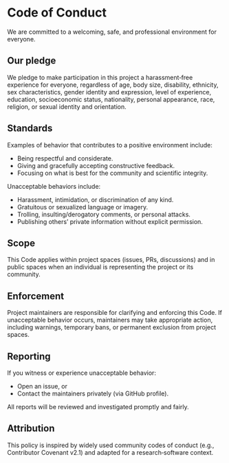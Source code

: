 # Code of Conduct

We are committed to a welcoming, safe, and professional environment for everyone.

## Our pledge
We pledge to make participation in this project a harassment‑free experience for everyone, regardless of age, body size, disability, ethnicity, sex characteristics, gender identity and expression, level of experience, education, socioeconomic status, nationality, personal appearance, race, religion, or sexual identity and orientation.

## Standards
Examples of behavior that contributes to a positive environment include:
- Being respectful and considerate.
- Giving and gracefully accepting constructive feedback.
- Focusing on what is best for the community and scientific integrity.

Unacceptable behaviors include:
- Harassment, intimidation, or discrimination of any kind.
- Gratuitous or sexualized language or imagery.
- Trolling, insulting/derogatory comments, or personal attacks.
- Publishing others’ private information without explicit permission.

## Scope
This Code applies within project spaces (issues, PRs, discussions) and in public spaces when an individual is representing the project or its community.

## Enforcement
Project maintainers are responsible for clarifying and enforcing this Code. If unacceptable behavior occurs, maintainers may take appropriate action, including warnings, temporary bans, or permanent exclusion from project spaces.

## Reporting
If you witness or experience unacceptable behavior:
- Open an issue, or
- Contact the maintainers privately (via GitHub profile).

All reports will be reviewed and investigated promptly and fairly.

## Attribution
This policy is inspired by widely used community codes of conduct (e.g., Contributor Covenant v2.1) and adapted for a research‑software context.
